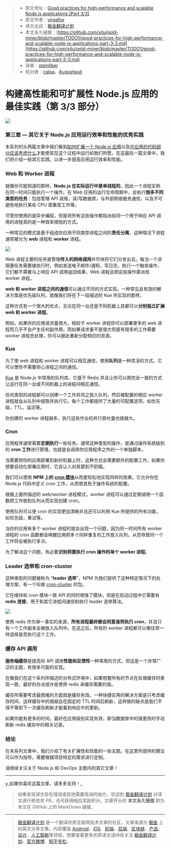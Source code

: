 > * 原文地址：[Good practices for high-performance and scalable Node.js applications [Part 3/3]](https://medium.com/iquii/good-practices-for-high-performance-and-scalable-node-js-applications-part-3-3-c1a3381e1382)
> * 原文作者：[virgafox](https://medium.com/@virgafox?source=post_header_lockup)
> * 译文出自：[掘金翻译计划](https://github.com/xitu/gold-miner)
> * 本文永久链接：[https://github.com/xitu/gold-miner/blob/master/TODO1/good-practices-for-high-performance-and-scalable-node-js-applications-part-3-3.md](https://github.com/xitu/gold-miner/blob/master/TODO1/good-practices-for-high-performance-and-scalable-node-js-applications-part-3-3.md)
> * 译者：[steinliber](https://github.com/steinliber)
> * 校对者：[calpa](https://github.com/calpa)，[Augustwuli](https://github.com/Augustwuli)

# 构建高性能和可扩展性 Node.js 应用的最佳实践（第 3/3 部分）

![](https://cdn-images-1.medium.com/max/2000/1*AyzlnTJDIfbZCxdQPp8Seg.jpeg)

### 第三章 — 其它关于 Node.js 应用运行效率和性能的优秀实践

本系列的头两篇文章中我们看到[如何扩展一个 Node.js 应用](https://medium.com/iquii/good-practices-for-high-performance-and-scalable-node-js-applications-part-1-3-bb06b6204197)以及[在应用的代码部分应该考虑什么](https://medium.com/iquii/good-practices-for-high-performance-and-scalable-node-js-applications-part-2-3-2a68f875ce79)才能使其在这个过程中运行如我们所愿。在这最后一篇文章中，我们将介绍一些其它实践，以进一步提高应用运行效率和性能。

### Web 和 Worker 进程

就像你可能知道的那样，**Node.js 在实际运行中是单线程的**，因此一个进程实例在同一时间只能执行一个操作。在 Web 应用的运行生命周期中，会执行**很多不同类型的任务**：包括管理 API 调用，读/写数据库，与外部网络服务通信，以及不可避免地执行某些 CPU 密集型工作等。

尽管你使用的是异步编程，但是将所有这些操作都指派给同一个用于响应 API 调用的进程真的是一种效率很低的方式。

一种常见的模式是基于组成你应用不同类型进程之间的**责任分离**，这种情况下进程通常被分为 **web** 进程和 **worker** 进程。

![](https://cdn-images-1.medium.com/max/800/1*4u5WMX_JB8-E2byEBcUyYw.png)

Web 进程主要的任务是管理**传入的网络调用**并尽快将它们分发出去。每当一个非阻塞任务需要被执行时，例如发送电子邮件/通知，写日志，执行一个触发操作，它们都不需要马上响应 API 调用返回结果，Web 进程会把这些操作委派给 worker 进程。

**web 和 worker 进程之间的通信**可以通过不同的方式实现。一种常见且有效的解决方案是优先级队列，就像我们将在下一段描述的 Kue 所实现的那样。

这种方式有一个很大的优点，无论在同一台还是不同机器上其都可以**分别独立扩展 web 和 worker 进程**。

例如，如果你的应用请求量很大，相较于 worker 进程你可以部署更多的 web 进程而几乎不会产生任何副作用。而如果请求量不是很大但是有很多的工作需要 worker 进程去处理，你可以据此重新分配相应的资源。

### Kue

为了使 web 进程和 worker 进程可以相互通信，使用**队列**是一种灵活的方式，它可以使你不需要担心进程之间的通信。

[Kue](http://automattic.github.io/kue/) 是 Node.js 中常用的队列库，它基于 Redis 并且让你可以用完全一致的方式让运行在同一台或不同机器上的进程间相互通信。

任何类型的进程都可以创建一个工作并将之放入队列，然后被配置的相应 worker 进程就会从队列中提取并执行它。每个工作都提供了大量的可配置选项，如优先级，TTL，延迟等。

你创建的 worker 进程越多，执行这些作业的并行吞吐量也就越大。

### Cron

应用程序通常需要**定期执行**一些任务。通常这种类型的操作，是通过操作系统级别的 **cron 工作**进行管理，也就是会调用你应用程序之外的一个单独脚本。

当需要把你的应用部署到新的机器上时，这种方式会需要额外的配置工作，如果你想要自动化部署应用时，它会让人对其感到不舒服。

我们可以使用 **NPM 上的** [**cron 模块**](https://www.npmjs.com/package/cron)从而更轻松地实现同样的效果。它允许你在 Node.js 代码中定义 cron 工作，从而使其免于操作系统的配置。

根据上面所描述的 web/worker 进程模式，worker 进程可以通过定期调用一个函数把工作放到队列从而实现创建 cron。 

使用队列可以使 cron 的实现更加清晰并且还可以利用 Kue 所提供的所有功能，如优先级，重试等。

当你的应用有多个 worker 进程时就会出现一个问题，因为同一时间所有 worker 进程的 cron 函数都会唤醒应用把多个同样重复的工作放入队列，从而导致同一个工作将会被执行多次。

为了解决这个问题，有必要**识别将要执行 cron 操作的单个 worker 进程**。

### Leader 选举和 cron-cluster

这种类型的问题被称为 “**leader 选举**”，NPM 为我们提供了这种特定情况下的处理方案，有一个叫做 [cron-cluster](https://www.npmjs.com/package/cron-cluster) 的包。

它在维持和 cron 模块一致 API 的同时增强了模块，但是在启动过程中它需要有 **redis 连接**，用于和其它进程间通信和执行 leader 选举算法。

![](https://cdn-images-1.medium.com/max/800/1*kDpGv4d1Mj_AGg9TFVFhhQ.png)

使用 redis 作为单一事实的来源，**所有进程最终都会同意谁将执行 cron**，并且只有一个工作副本会被放入队列中。在这之后，所有的 worker 进程都可以像往常一样选择是否执行这个工作。

### 缓存 API 调用

**服务端缓存**是提高你 API 调用**性能和反馈性**一种常用的方式，但这是一个非常广泛的主题，有很多可能的实现。

在像我们在这个系列所描述的分布式环境中，如果想要所有的节点在处理缓存时表现一致，最好的办法或许是使用 redis 来缓存需要的值。

缓存所需要考虑最困难的方面就是缓存失效。一种快捷实用的解决方案是只考虑缓存时间，这样缓存中的值就会在固定的 TTL 时间后刷新，这样做的缺点是我们不得不等到下一次缓存刷新才能看到响应中的更新。

如果你能有更多的时间，最好在应用级别实现失效，即当数据库中的值更改时手动刷新 redis 缓存中的相关记录。

### 结论

在本系列文章中，我们介绍了有关扩展性和性能的一些主题。在这里所提供的建议可以作为指导，需要根据项目特定的需求进行定制。

请继续关注关于 Node.js 和 DevOps 主题内的其它文章！

* * *

y_如果你喜欢这篇文章，请多多支持！_

> 如果发现译文存在错误或其他需要改进的地方，欢迎到 [掘金翻译计划](https://github.com/xitu/gold-miner) 对译文进行修改并 PR，也可获得相应奖励积分。文章开头的 **本文永久链接** 即为本文在 GitHub 上的 MarkDown 链接。

---

> [掘金翻译计划](https://github.com/xitu/gold-miner) 是一个翻译优质互联网技术文章的社区，文章来源为 [掘金](https://juejin.im) 上的英文分享文章。内容覆盖 [Android](https://github.com/xitu/gold-miner#android)、[iOS](https://github.com/xitu/gold-miner#ios)、[前端](https://github.com/xitu/gold-miner#前端)、[后端](https://github.com/xitu/gold-miner#后端)、[区块链](https://github.com/xitu/gold-miner#区块链)、[产品](https://github.com/xitu/gold-miner#产品)、[设计](https://github.com/xitu/gold-miner#设计)、[人工智能](https://github.com/xitu/gold-miner#人工智能)等领域，想要查看更多优质译文请持续关注 [掘金翻译计划](https://github.com/xitu/gold-miner)、[官方微博](http://weibo.com/juejinfanyi)、[知乎专栏](https://zhuanlan.zhihu.com/juejinfanyi)。
